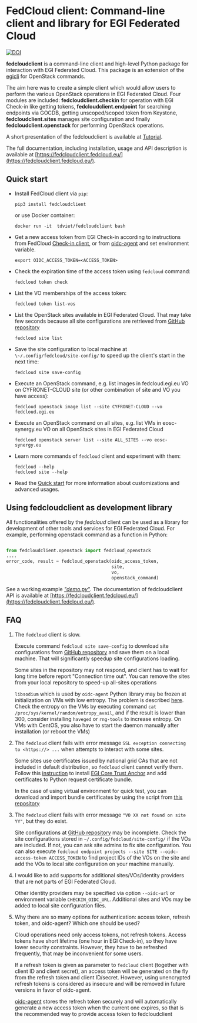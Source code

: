 # FedCloud client: Command-line client and library for EGI Federated Cloud

[![DOI](https://zenodo.org/badge/336671726.svg)](https://zenodo.org/badge/latestdoi/336671726)


**fedcloudclient** is a command-line client and high-level Python package for
interaction with EGI Federated Cloud. This package is an extension of the
[egicli](https://github.com/EGI-Foundation/egicli) for OpenStack commands.

The aim here was to create a simple client which would allow users to perform
the various OpenStack operations in EGI Federated Cloud. Four modules are
included: **fedcloudclient.checkin** for operation with EGI Check-in like
getting tokens, **fedcloudclient.endpoint** for searching endpoints via GOCDB,
getting unscoped/scoped token from Keystone, **fedcloudclient.sites** manages
site configuration and finally **fedcloudclient.openstack** for performing
OpenStack operations.

A short presentation of the fedcloudclient is available at
[Tutorial](https://docs.google.com/presentation/d/1aOdcceztXe8kZaIeVnioF9B0vIHLzJeklSNOdVCL3Rw/edit?usp=sharing).

The full documentation, including installation, usage and API description is
available at [https://fedcloudclient.fedcloud.eu/](https://fedcloudclient.fedcloud.eu/).

## Quick start

- Install FedCloud client via `pip`:

  ```shell
  pip3 install fedcloudclient
  ```

  or use Docker container:

  ```shell
  docker run -it  tdviet/fedcloudclient bash
  ```

- Get a new access token from EGI Check-in according to instructions from
  FedCloud [Check-in client](https://aai.egi.eu/fedcloud/), or from
  [oidc-agent](https://indigo-dc.gitbook.io/oidc-agent/user/oidc-gen/provider/egi)
  and set environment variable.

  ```shell
  export OIDC_ACCESS_TOKEN=<ACCESS_TOKEN>
  ```

- Check the expiration time of the access token using `fedcloud` command:

  ```shell
  fedcloud token check
  ```

- List the VO memberships of the access token:

  ```shell
  fedcloud token list-vos
  ```

- List the OpenStack sites available in EGI Federated Cloud. That may take few
  seconds because all site configurations are retrieved from
  [GitHub repository](https://github.com/EGI-Foundation/fedcloud-catchall-operations/tree/master/sites)

  ```shell
  fedcloud site list
  ```

- Save the site configuration to local machine at
  `\~/.config/fedcloud/site-config/` to speed up the client's start in the next
  time:

  ```shell
  fedcloud site save-config
  ```

- Execute an OpenStack command, e.g. list images in fedcloud.egi.eu VO on
  CYFRONET-CLOUD site (or other combination of site and VO you have access):

  ```shell
  fedcloud openstack image list --site CYFRONET-CLOUD --vo fedcloud.egi.eu
  ```

- Execute an OpenStack command on all sites, e.g. list VMs in eosc-synergy.eu VO
  on all OpenStack sites in EGI Federated Cloud

  ```shell
  fedcloud openstack server list --site ALL_SITES --vo eosc-synergy.eu
  ```

- Learn more commands of `fedcloud` client and experiment with them:

  ```shell
  fedcloud --help
  fedcloud site --help
  ```

- Read the
  [Quick start](https://docs.google.com/presentation/d/1aOdcceztXe8kZaIeVnioF9B0vIHLzJeklSNOdVCL3Rw/edit?usp=sharing)
  for more information about customizations and advanced usages.

## Using fedcloudclient as development library

All functionalities offered by the _fedcloud_ client can be used as a library
for development of other tools and services for EGI Federated Cloud. For
example, performing openstack command as a function in Python:

```python

from fedcloudclient.openstack import fedcloud_openstack
....
error_code, result = fedcloud_openstack(oidc_access_token,
                                        site,
                                        vo,
                                        openstack_command)
```

See a working example
[_"demo.py"_](https://github.com/tdviet/fedcloudclient/blob/master/examples/demo.py).
The documentation of fedcloudclient API is available at
[https://fedcloudclient.fedcloud.eu/](https://fedcloudclient.fedcloud.eu/).

## FAQ

1. The `fedcloud` client is slow.

   Execute command `fedcloud site save-config` to download site configurations
   from
   [GitHub repository](https://github.com/EGI-Foundation/fedcloud-catchall-operations/tree/master/sites)
   and save them on a local machine. That will significantly speedup site
   configurations loading.

   Some sites in the repository may not respond, and client has to wait for long
   time before report "Connection time out". You can remove the sites from your
   local repository to speed-up all-sites operations

   `libsodium` which is used by `oidc-agent` Python library may be frozen at
   initialization on VMs with low entropy. The problem is described
   [here](https://doc.libsodium.org/usage#sodium_init-stalling-on-linux). Check
   the entropy on the VMs by executing command
   `cat /proc/sys/kernel/random/entropy_avail`, and if the result is lower than
   300, consider installing `haveged` or `rng-tools` to increase entropy. On VMs
   with CentOS, you also have to start the daemon manually after installation
   (or reboot the VMs)

1. The `fedcloud` client fails with error message
   `SSL exception connecting to <https://> ...` when attempts to interact with
   some sites.

   Some sites use certificates issued by national grid CAs that are not included
   in default distribution, so `fedcloud` client cannot verify them. Follow this
   [instruction](https://github.com/tdviet/python-requests-bundle-certs/blob/main/docs/Install_certificates.md)
   to install
   [EGI Core Trust Anchor](http://repository.egi.eu/category/production/cas/)
   and add certificates to Python request certificate bundle.

   In the case of using virtual environment for quick test, you can download and
   import bundle certificates by using the script from
   [this repository](https://github.com/tdviet/python-requests-bundle-certs)

1. The `fedcloud` client fails with error message
   `"VO XX not found on site YY"`, but they do exist.

   Site configurations at
   [GitHub repository](https://github.com/EGI-Foundation/fedcloud-catchall-operations/tree/master/sites)
   may be incomplete. Check the site configurations stored in
   `~/.config/fedcloud/site-config/` if the VOs are included. If not, you can
   ask site admins to fix site configuration. You can also execute
   `fedcloud endpoint projects --site SITE --oidc-access-token ACCESS_TOKEN` to
   find project IDs of the VOs on the site and add the VOs to local site
   configuration on your machine manually.

1. I would like to add supports for additional sites/VOs/identity providers that
   are not parts of EGI Federated Cloud.

   Other identity providers may be specified via option `--oidc-url` or
   environment variable `CHECKIN_OIDC_URL`. Additional sites and VOs may be
   added to local site configuration files.

1. Why there are so many options for authentication: access token, refresh
   token, and oidc-agent? Which one should be used?

   Cloud operations need only access tokens, not refresh tokens. Access tokens
   have short lifetime (one hour in EGI Check-in), so they have lower security
   constraints. However, they have to be refreshed frequently, that may be
   inconvenient for some users.

   If a refresh token is given as parameter to `fedcloud` client (together with
   client ID and client secret), an access token will be generated on the fly
   from the refresh token and client ID/secret. However, using unencrypted
   refresh tokens is considered as insecure and will be removed in future
   versions in favor of oidc-agent.

   [oidc-agent](https://indigo-dc.gitbook.io/oidc-agent/) stores the refresh
   token securely and will automatically generate a new access token when the
   current one expires, so that is the recommended way to provide access token
   to fedcloudclient
